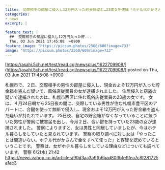 ```yaml
---
title:  交際相手の部屋に侵入し12万円入った貯金箱盗む…23歳女を逮捕「ホテル代がかさんで…」  
categories:
- news
excerpt: |
  
feature_text: |
  ##  交際相手の部屋に侵入し12万円入った貯...
  Thu, 03 Jun 2021 17:45:08  +0900
feature_image: "https://picsum.photos/2560/600?image=733"
image: "https://picsum.photos/2560/600?image=733"
---
```


[https://asahi.5ch.net/test/read.cgi/newsplus/1622709908/](https://asahi.5ch.net/test/read.cgi/newsplus/1622709908/)
posted on Thu, 03 Jun 2021 17:45:08  +0900

<!--more-->

札幌市で、２日、交際相手の男性の部屋に侵入し、現金およそ12万円が入った貯金箱を盗んだ疑いで、風俗店従業員の女が逮捕されました。 住居侵入と窃盗の疑いで逮捕されたのは、札幌市西区に住む風俗店従業員の23歳の女です。 女は、４月24日朝から25日夜の間に、交際している男性が住む札幌市豊平区のアパートに、合鍵を使って無断で侵入し、現金およそ12万円が入った貯金箱を盗んだ疑いが持たれています。 25日夜、自宅の貯金箱がなくなっていることに気づいた男性が警察に被害届を出し、今月２日、合い鍵を持っていた23歳の女が逮捕されました。 警察によりますと、女は男性と同居していましたが、今はホテル暮らしをしていたと見られています。 警察の取り調べに対し女は「やったことは間違いない。ホテル代がかさんで金をすべて使った」と容疑を認めているということです。 警察は、女がホテル暮らしをしている理由などについても調べています。 警察 6/2(水) 21:42 https://news.yahoo.co.jp/articles/90d3aa3a9fb6bad803bfe9fea7c8f281725a1ac3
